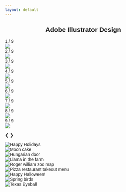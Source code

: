 ```yaml
---
layout: default
---
```


<html>
<meta name="viewport" content="width=device-width, initial-scale=1">
<style>
body {
  font-family: Arial;
  margin: 0;
}

/* Add CSS */
* {
  box-sizing: border-box;
}

img {
  display: block;
  margin-left: auto;
  margin-right: auto;
}

/* Position the image container (needed to position the left and right arrows) */

.container {
  position: relative;
}

/* Hide the images by default */
.mySlides {
  display: none;
}

/* Add a pointer when hovering over the thumbnail images */
.cursor {
  cursor: pointer;
}

/* Next & previous buttons */
.prev,
.next {
  cursor: pointer;
  position: absolute;
  top: 40%;
  width: auto;
  padding: 16px;
  margin-top: -50px;
  color: black;
  font-weight: bold;
  font-size: 20px;
  border-radius: 0 3px 3px 0;
  user-select: none;
  -webkit-user-select: none;
}

/* Position the "next button" to the right */
.next {
  right: 0;
  border-radius: 3px 0 0 3px;
}

/* On hover, add a black background color with a little bit see-through */
.prev:hover,
.next:hover {
  background-color: rgba(0, 0, 0, 0.8);
}

/* Number text (1/3 etc) */
.numbertext {
  color: #f2f2f2;
  font-size: 12px;
  padding: 8px 12px;
  position: absolute;
  top: 0;
}

/* Container for image text */
.caption-container {
  text-align: center;
  background-color: #222;
  padding: 2px 16px;
  color: white;
}


.row:after {
  content: "";
  display: table;
  clear: both;
}

/* 9 columns side by side */
.column {
  float: left;
  width: 11.11%;
}

/* Add a transparency effect for thumnbail images */
.demo {
  opacity: 0.6;
}

.active,
.demo:hover {
  opacity: 1;
}
</style>

<body>
<h2 style="text-align:center">Adobe Illustrator Design</h2>

<!-- Container for the image gallery -->
<div class="container">

  <!-- Full-width images with number text -->
  <div class="mySlides">
    <div class="numbertext">1 / 9</div>
    <img src="/img/adobe_illustrator/class8_homework_ellie_happyholoday.png"  style="width:auto, height:500px">
  </div>
  
  <div class="mySlides">
    <div class="numbertext">2 / 9</div>
    <img src="/img/adobe_illustrator/Ellie_mooncake.png" style="width:auto, height:500px">
  </div>

  <div class="mySlides">
    <div class="numbertext">3 / 9</div>
    <img src="/img/adobe_illustrator/hungarian_door_Ellie.png" style="width:auto, height:500px">
  </div>

  <div class="mySlides">
    <div class="numbertext">4 / 9</div>
    <img src="/img/adobe_illustrator/homework3_ellie.png" style="width:auto, height:500px">
  </div>
 
  <div class="mySlides">
    <div class="numbertext">5 / 9</div>
    <img src="/img/adobe_illustrator/Roger_william_zoo_Ellie.png" style="width:auto, height:500px">
  </div>

  <div class="mySlides">
    <div class="numbertext">6 / 9</div>
    <img src="/img/adobe_illustrator/Ellie_menu.png" style="width:auto, height:500px">
  </div>
    
   <div class="mySlides">
    <div class="numbertext">7 / 9</div>
    <img src="/img/adobe_illustrator/Asset_3.png" style="width:auto, height:500px">
  </div>
  
   <div class="mySlides">
    <div class="numbertext">8 / 9</div>
    <img src="/img/adobe_illustrator/Asset_4.png" style="width:auto, height:500px">
  </div>
  
   <div class="mySlides">
    <div class="numbertext">9 / 9</div>
    <img src="/img/adobe_illustrator/Final_project_ellie.png" style="width:auto, height:500px">
  </div>
  
  <!-- Next and previous buttons -->
  <a class="prev" onclick="plusSlides(-1)">❮</a>
  <a class="next" onclick="plusSlides(1)">❯</a>
  
  <!-- Image text -->
  <div class="caption-container">
    <p id="caption"></p>
  </div>
  
  <!-- Thumbnail images -->
  <div class="row">
    <div class="column">
    <img class="demo cursor" src="/img/adobe_illustrator/class8_homework_ellie_happyholoday.png" style="width:auto, height:500px" onclick="currentSlide(6)" alt="Happy Holidays">
    </div>
    <div class="column">
      <img class="demo cursor" src="/img/adobe_illustrator/Ellie_mooncake.png" style="width:auto, height:500px" onclick="currentSlide(1)" alt="Moon cake">
    </div>
    <div class="column">
      <img class="demo cursor" src="/img/adobe_illustrator/hungarian_door_Ellie.png" style="width:auto, height:500px" onclick="currentSlide(2)" alt="Hungarian door">
    </div>
    <div class="column">
      <img class="demo cursor" src="/img/adobe_illustrator/homework3_ellie.png" style="width:auto, height:500px" onclick="currentSlide(3)" alt="Llama in the farm">
    </div>
    <div class="column">
      <img class="demo cursor" src="/img/adobe_illustrator/Roger_william_zoo_Ellie.png" style="width:auto, height:500px" onclick="currentSlide(4)" alt="Roger william zoo map">
    </div>
    <div class="column">
      <img class="demo cursor" src="/img/adobe_illustrator/Ellie_menu.png" style="width:auto, height:500px" onclick="currentSlide(5)" alt="Pizza restaurant takeout menu">
    </div>    
    <div class="column">
    <img class="demo cursor" src="/img/adobe_illustrator/Asset_3.png" style="width:auto, height:500px" onclick="currentSlide(7)" alt="Happy Halloween!">
    </div>
     <div class="column">
      <img class="demo cursor" src="/img/adobe_illustrator/Asset_4.png" style="width:auto, height:500px" onclick="currentSlide(8)" alt="Spring birds">
    </div>
    <div class="column">
      <img class="demo cursor" src="/img/adobe_illustrator/Final_project_ellie.png" style="width:auto, height:500px" onclick="currentSlide(9)" alt="Texas Eyeball">
    </div>
  </div>
</div>


<script>
var slideIndex = 1;
showSlides(slideIndex);

function plusSlides(n) {
  showSlides(slideIndex += n);
}

function currentSlide(n) {
  showSlides(slideIndex = n);
}

function showSlides(n) {
  var i;
  var slides = document.getElementsByClassName("mySlides");
  var dots = document.getElementsByClassName("demo");
  var captionText = document.getElementById("caption");
  if (n > slides.length) {slideIndex = 1}
  if (n < 1) {slideIndex = slides.length}
  for (i = 0; i < slides.length; i++) {
      slides[i].style.display = "none";
  }
  for (i = 0; i < dots.length; i++) {
      dots[i].className = dots[i].className.replace(" active", "");
  }
  slides[slideIndex-1].style.display = "block";
  dots[slideIndex-1].className += " active";
  captionText.innerHTML = dots[slideIndex-1].alt;
}
</script>

</body>
